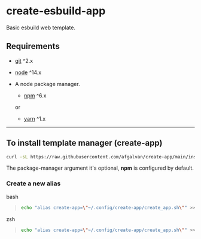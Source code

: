 # create-esbuild-app

Basic esbuild web template.

## Requirements

- [git](https://git-scm.com/downloads) ^2.x
- [node](https://nodejs.org/en/download/) ^14.x
- A node package manager.
  - [npm](https://www.npmjs.com/get-npm) ^6.x

  or
  - [yarn](https://classic.yarnpkg.com/en/docs/install/) ^1.x

---

## To install template manager (create-app)

```bash
curl -sL https://raw.githubusercontent.com/afgalvan/create-app/main/installer.sh | bash -s [package-manager] [branch]
```

The package-manager argument it's optional, **npm** is configured by default.

### Create a new alias

bash

> ```bash
> echo "alias create-app=\"~/.config/create-app/create_app.sh\"" >> ~/.bashrc
> ```

zsh

> ```zsh
> echo "alias create-app=\"~/.config/create-app/create_app.sh\"" >> ~/.zshrc
> ```

